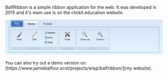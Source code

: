 BalfRibbon is a simple ribbon application for the web. It was developed in 2015 and it's main use is on the clickit.education website. 
<p><img src="ribbon.jpg" alt="Example ribbon"></p>

<p>
  You can also try out a demo version on [https://www.jamiebalfour.scot/projects/wisp/balfribbon/](my website).
</p>
